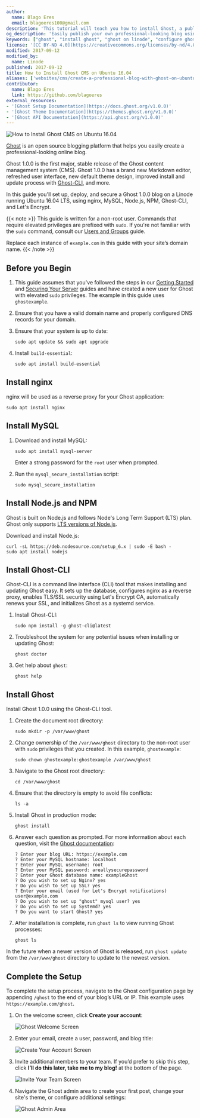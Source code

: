 ```yaml
---
author:
  name: Blago Eres
  email: blagoeres100@gmail.com
description: 'This tutorial will teach you how to install Ghost, a publishing platform great for running blogs and sharing published content, on Ubuntu 16.04'
og_description: 'Easily publish your own professional-looking blog using Ghost on your Linode.'
keywords: ["ghost", "install ghost", "ghost on linode", "configure ghost", "deploy ghost on ubuntu 16.04"]
license: '[CC BY-ND 4.0](https://creativecommons.org/licenses/by-nd/4.0)'
modified: 2017-09-12
modified_by:
  name: Linode
published: 2017-09-12
title: How to Install Ghost CMS on Ubuntu 16.04
aliases: ['websites/cms/create-a-professional-blog-with-ghost-on-ubuntu-16-04/']
contributor:
  name: Blago Eres
  link: https://github.com/blagoeres
external_resources:
- '[Ghost Setup Documentation](https://docs.ghost.org/v1.0.0)'
- '[Ghost Theme Documentation](https://themes.ghost.org/v1.0.0)'
- '[Ghost API Documentation](https://api.ghost.org/v1.0.0)'
---
```


![How to Install Ghost CMS on Ubuntu 16.04](/content/assets/ghost/ghost-blog-ubuntu-16-04-title-graphic.png "How to Install Ghost CMS on Ubuntu 16.04")

[Ghost](https://ghost.org/developers/) is an open source blogging platform that helps you easily create a professional-looking online blog.

Ghost 1.0.0 is the first major, stable release of the Ghost content management system (CMS). Ghost 1.0.0 has a brand new Markdown editor, refreshed user interface, new default theme design, improved install and update process with [Ghost-CLI](https://github.com/TryGhost/Ghost-CLI), and more.

In this guide you'll set up, deploy, and secure a Ghost 1.0.0 blog on a Linode running Ubuntu 16.04 LTS, using nginx, MySQL, Node.js, NPM, Ghost-CLI, and Let's Encrypt.

{{< note >}}
This guide is written for a non-root user. Commands that require elevated privileges are prefixed with `sudo`. If you're not familiar with the `sudo` command, consult our [Users and Groups](/content/tools-reference/linux-users-and-groups) guide.

Replace each instance of `example.com` in this guide with your site’s domain name.
{{< /note >}}

## Before you Begin

1. This guide assumes that you've followed the steps in our [Getting Started](/content/getting-started) and [Securing Your Server](/content/security/securing-your-server) guides and have created a new user for Ghost with elevated `sudo` privileges. The example in this guide uses `ghostexample`.

2. Ensure that you have a valid domain name and properly configured DNS records for your domain.

3. Ensure that your system is up to date:

       sudo apt update && sudo apt upgrade

4. Install `build-essential`:

       sudo apt install build-essential

## Install nginx

nginx will be used as a reverse proxy for your Ghost application:

    sudo apt install nginx

## Install MySQL

1. Download and install MySQL:

       sudo apt install mysql-server

    Enter a strong password for the `root` user when prompted.

2. Run the `mysql_secure_installation` script:

       sudo mysql_secure_installation

## Install Node.js and NPM

Ghost is built on Node.js and follows Node's Long Term Support (LTS) plan. Ghost only supports [LTS versions of Node.js](https://github.com/nodejs/LTS).

Download and install Node.js:

    curl -sL https://deb.nodesource.com/setup_6.x | sudo -E bash -
    sudo apt install nodejs

## Install Ghost-CLI

Ghost-CLI is a command line interface (CLI) tool that makes installing and updating Ghost easy. It sets up the database, configures nginx as a reverse proxy, enables TLS/SSL security using Let's Encrypt CA, automatically renews your SSL, and initializes Ghost as a systemd service.

1. Install Ghost-CLI:

       sudo npm install -g ghost-cli@latest

2. Troubleshoot the system for any potential issues when installing or updating Ghost:

       ghost doctor

3. Get help about `ghost`:

       ghost help

## Install Ghost

Install Ghost 1.0.0 using the Ghost-CLI tool.

1. Create the document root directory:

       sudo mkdir -p /var/www/ghost

2. Change ownership of the `/var/www/ghost` directory to the non-root user with `sudo` privileges that you created. In this example, `ghostexample`:

       sudo chown ghostexample:ghostexample /var/www/ghost

3. Navigate to the Ghost root directory:

       cd /var/www/ghost

4.  Ensure that the directory is empty to avoid file conflicts:

        ls -a

5. Install Ghost in production mode:

       ghost install

6. Answer each question as prompted. For more information about each question, visit the [Ghost documentation](https://docs.ghost.org/content/cli-install#section-prompts):

       ? Enter your blog URL: https://example.com
       ? Enter your MySQL hostname: localhost
       ? Enter your MySQL username: root
       ? Enter your MySQL password: areallysecurepassword
       ? Enter your Ghost database name: exampleGhost
       ? Do you wish to set up Nginx? yes
       ? Do you wish to set up SSL? yes
       ? Enter your email (used for Let's Encrypt notifications) user@example.com
       ? Do you wish to set up "ghost" mysql user? yes
       ? Do you wish to set up Systemd? yes
       ? Do you want to start Ghost? yes

7. After installation is complete, run `ghost ls` to view running Ghost processes:

       ghost ls

In the future when a newer version of Ghost is released, run `ghost update` from the `/var/www/ghost` directory to update to the newest version.

## Complete the Setup

To complete the setup process, navigate to the Ghost configuration page by appending `/ghost` to the end of your blog’s URL or IP. This example uses `https://example.com/ghost`.

1. On the welcome screen, click **Create your account**:

    ![Ghost Welcome Screen](/content/assets/ghost-1-0-0-welcome-small.png "Ghost Welcome Screen")

2. Enter your email, create a user, password, and blog title:

    ![Create Your Account Screen](/content/assets/ghost-1-0-0-create-account-small.png "Create Your Account Screen")

3. Invite additional members to your team. If you’d prefer to skip this step, click **I’ll do this later, take me to my blog!** at the bottom of the page.

    ![Invite Your Team Screen](/content/assets/ghost-1-0-0-invite-team-small.png "Invite Your Team Screen")

4. Navigate the Ghost admin area to create your first post, change your site's theme, or configure additional settings:

    ![Ghost Admin Area](/content/assets/ghost-1-0-0-getting-started-small.png "Ghost Admin Area")
